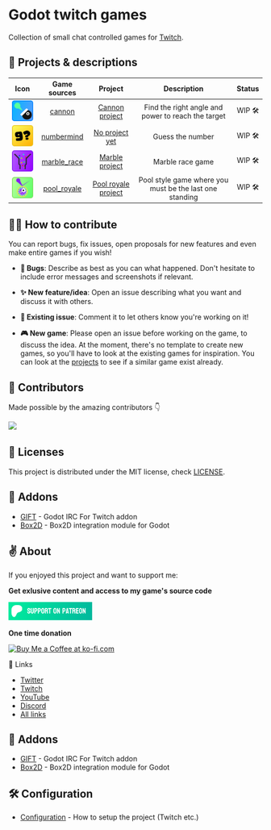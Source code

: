 # Godot twitch games

Collection of small chat controlled games for [Twitch](https://twitch.tv/mreliptik).

## 🦺 Projects & descriptions

| Icon |  Game sources |  Project  | Description | Status |
:-----:|:-------:|:------:|:-----------:|:------:|
<img src="scenes/games/cannon/game_icon.png" width="64px"/>| [cannon](scenes/games/cannon) | [Cannon project](https://github.com/users/MrEliptik/projects/2/views/1) | Find the right angle and power to reach the target | WIP 🛠
<img src="scenes/games/numbermind/game_icon.png" width="64px"/>| [numbermind](scenes/games/numbermind) | [No project yet]() | Guess the number | WIP 🛠
<img src="scenes/games/marble_race/game_icon.png" width="64px"/>| [marble_race](scenes/games/marble_race) | [Marble project](https://github.com/users/MrEliptik/projects/1/views/1) | Marble race game | WIP 🛠
<img src="scenes/games/pool_royale/game_icon.png" width="64px"/>| [pool_royale](scenes/games/pool_royale) | [Pool royale project](https://github.com/users/MrEliptik/projects/8/views/1) | Pool style game where you must be the last one standing | WIP 🛠

## 👨‍💻 How to contribute

You can report bugs, fix issues, open proposals for new features and even make entire games if you wish!

- **🐛 Bugs**: Describe as best as you can what happened. Don't hesitate to include error messages and screenshots if relevant.

- **✨ New feature/idea**: Open an issue describing what you want and discuss it with others.

- **📝 Existing issue**: Comment it to let others know you're working on it!

- **🎮 New game**: Please open an issue before working on the game, to discuss the idea.
At the moment, there's no template to create new games, so you'll have to look at the existing games for inspiration. 
You can look at the [projects](https://github.com/MrEliptik/godot_twitch_games/projects?query=is%3Aopen) to see if a similar game exist already.

## 🤼 Contributors

Made possible by the amazing contributors 👇

<a href="https://github.com/MrEliptik/godot_twitch_games/graphs/contributors">
  <img src="https://contrib.rocks/image?repo=MrEliptik/godot_twitch_games" />
</a>

## 📔 Licenses

This project is distributed under the MIT license, check [LICENSE](LICENSE).

## 🧰 Addons

- [GIFT](https://github.com/MennoMax/gift) - Godot IRC For Twitch addon
- [Box2D](https://github.com/lightspeedlucas/godot-box2d) - Box2D integration module for Godot

## ✌ About

If you enjoyed this project and want to support me:

**Get exlusive content and access to my game's source code**

<a href='https://patreon.com/MrEliptik' target='_blank'><img height='36' style='border:0px;height:36px;' src='media/patreon.png' border='0' alt='Patreon link' /></a>

**One time donation**

<a href='https://ko-fi.com/H2H23ODS7' target='_blank'><img height='36' style='border:0px;height:36px;' src='https://cdn.ko-fi.com/cdn/kofi1.png?v=3' border='0' alt='Buy Me a Coffee at ko-fi.com' /></a>

🔗 Links
- [Twitter](https://twitter.com/mreliptik)
- [Twitch](https://twitch.tv/mreliptik)
- [YouTube](https://www.youtube.com/c/MrEliptik)
- [Discord](https://discord.gg/83nFRPTP6t)
- [All links](https://bento.me/mreliptik)

## 🧰 Addons

- [GIFT](https://github.com/MennoMax/gift) - Godot IRC For Twitch addon
- [Box2D](https://github.com/lightspeedlucas/godot-box2d) - Box2D integration module for Godot

## 🛠️ Configuration

- [Configuration](configuration.md) - How to setup the project (Twitch etc.)
